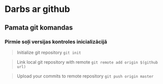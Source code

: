 # Darbs ar github
## Pamata git komandas

### Pirmie soļi versijas kontroles inicializācijā

> Initialize git repository
`git init`

> Link local git repository with remote
`git remote add origin $(github url)`

> Upload your commits to remote repository
`git push origin master`

## 